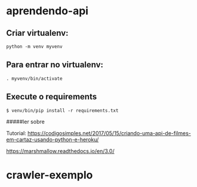 # aprendendo-api


## Criar virtualenv:

```python -m venv myvenv```


## Para entrar no virtualenv:

```. myvenv/bin/activate```


## Execute o requirements

```$ venv/bin/pip install -r requirements.txt```




#####ler sobre


Tutorial: https://codigosimples.net/2017/05/15/criando-uma-api-de-filmes-em-cartaz-usando-python-e-heroku/


https://marshmallow.readthedocs.io/en/3.0/
# crawler-exemplo
